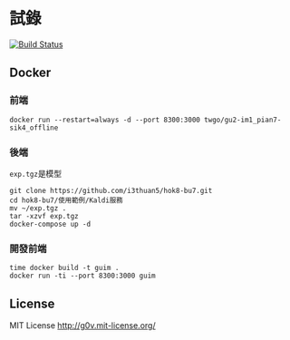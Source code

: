 # 試錄
[![Build Status](https://travis-ci.org/twgo/gu2-im1_pian7-sik4_offline.svg?branch=master)](https://travis-ci.org/twgo/gu2-im1_pian7-sik4_offline)

## Docker
### 前端
```
docker run --restart=always -d --port 8300:3000 twgo/gu2-im1_pian7-sik4_offline
```
### 後端
`exp.tgz`是模型
```
git clone https://github.com/i3thuan5/hok8-bu7.git
cd hok8-bu7/使用範例/Kaldi服務
mv ~/exp.tgz .
tar -xzvf exp.tgz
docker-compose up -d
```

### 開發前端
```
time docker build -t guim .
docker run -ti --port 8300:3000 guim
```

License
-----------

MIT License <http://g0v.mit-license.org/>
